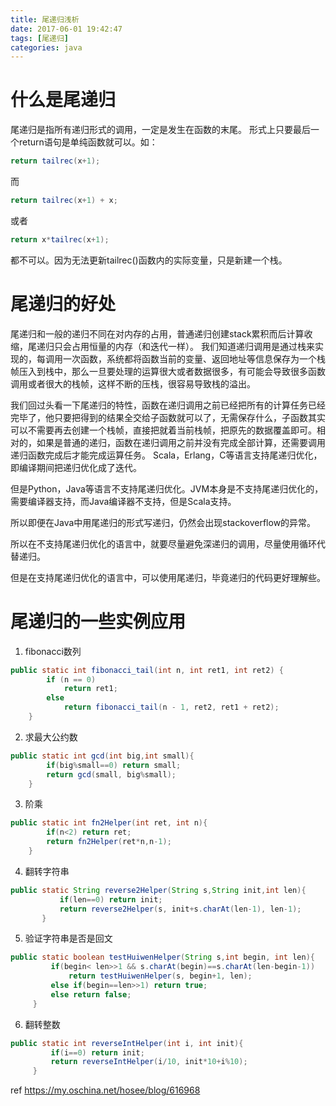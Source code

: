 ```yaml
---
title: 尾递归浅析
date: 2017-06-01 19:42:47
tags: [尾递归]
categories: java
---
```


# 什么是尾递归

尾递归是指所有递归形式的调用，一定是发生在函数的末尾。 形式上只要最后一个return语句是单纯函数就可以。如：

````java
return tailrec(x+1);
````

而

````java
return tailrec(x+1) + x;
````

或者

````java
return x*tailrec(x+1);
````
<!-- more -->
都不可以。因为无法更新tailrec()函数内的实际变量，只是新建一个栈。

# 尾递归的好处

尾递归和一般的递归不同在对内存的占用，普通递归创建stack累积而后计算收缩，尾递归只会占用恒量的内存（和迭代一样）。
我们知道递归调用是通过栈来实现的，每调用一次函数，系统都将函数当前的变量、返回地址等信息保存为一个栈帧压入到栈中，那么一旦要处理的运算很大或者数据很多，有可能会导致很多函数调用或者很大的栈帧，这样不断的压栈，很容易导致栈的溢出。 

我们回过头看一下尾递归的特性，函数在递归调用之前已经把所有的计算任务已经完毕了，他只要把得到的结果全交给子函数就可以了，无需保存什么，子函数其实可以不需要再去创建一个栈帧，直接把就着当前栈帧，把原先的数据覆盖即可。相对的，如果是普通的递归，函数在递归调用之前并没有完成全部计算，还需要调用递归函数完成后才能完成运算任务。
Scala，Erlang，C等语言支持尾递归优化，即编译期间把递归优化成了迭代。

但是Python，Java等语言不支持尾递归优化。JVM本身是不支持尾递归优化的，需要编译器支持，而Java编译器不支持，但是Scala支持。

所以即便在Java中用尾递归的形式写递归，仍然会出现stackoverflow的异常。

所以在不支持尾递归优化的语言中，就要尽量避免深递归的调用，尽量使用循环代替递归。

但是在支持尾递归优化的语言中，可以使用尾递归，毕竟递归的代码更好理解些。

# 尾递归的一些实例应用
1. fibonacci数列
````java
public static int fibonacci_tail(int n, int ret1, int ret2) {
		if (n == 0)
			return ret1;
		else
			return fibonacci_tail(n - 1, ret2, ret1 + ret2);
	}
````
2. 求最大公约数
````java
public static int gcd(int big,int small){  
        if(big%small==0) return small;  
        return gcd(small, big%small);  
    }
````
3. 阶乘
````java
public static int fn2Helper(int ret, int n){  
        if(n<2) return ret;  
        return fn2Helper(ret*n,n-1);  
    }
````
4. 翻转字符串
````java
public static String reverse2Helper(String s,String init,int len){  
           if(len==0) return init;  
           return reverse2Helper(s, init+s.charAt(len-1), len-1);  
       }
````
5. 验证字符串是否是回文
````java
public static boolean testHuiwenHelper(String s,int begin, int len){  
         if(begin< len>>1 && s.charAt(begin)==s.charAt(len-begin-1))   
             return testHuiwenHelper(s, begin+1, len);  
         else if(begin==len>>1) return true;  
         else return false;  
     }
````
6. 翻转整数
````java
public static int reverseIntHelper(int i, int init){  
         if(i==0) return init;  
         return reverseIntHelper(i/10, init*10+i%10);  
     }
````

ref https://my.oschina.net/hosee/blog/616968
